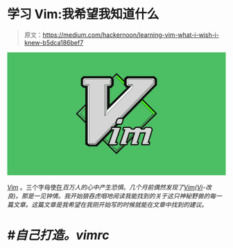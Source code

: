 # 学习 Vim:我希望我知道什么

> 原文：<https://medium.com/hackernoon/learning-vim-what-i-wish-i-knew-b5dca186bef7>

![](img/3281c03b5dd775fdd55efed023d8d091.png)

[*Vim*](https://en.wikipedia.org/wiki/Vim_(text_editor)) 。三个字母使[在](https://hackernoon.com/tagged/strike-fear)[](https://stackoverflow.blog/2017/05/23/stack-overflow-helping-one-million-developers-exit-vim/)*百万人的心中产生恐惧。几个月前偶然发现了[Vim](https://hackernoon.com/tagged/vim)([*Vi*](https://en.wikipedia.org/wiki/Vi)-改良)。那是一见钟情。我开始狼吞虎咽地阅读我能找到的关于这只神秘野兽的每一篇文章。这篇文章是我希望在我刚开始写的时候就能在文章中找到的建议。*

# ***#自己打造。vimrc***